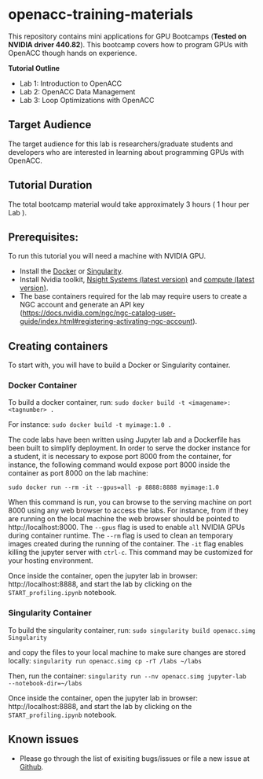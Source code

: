# openacc-training-materials

This repository contains mini applications for GPU Bootcamps (**Tested on NVIDIA driver 440.82**). This bootcamp covers how to program GPUs with OpenACC though hands on experience.

**Tutorial Outline**
- Lab 1: Introduction to OpenACC 
- Lab 2: OpenACC Data Management 
- Lab 3: Loop Optimizations with OpenACC

## Target Audience

The target audience for this lab is researchers/graduate students and developers who are interested in learning about programming GPUs with OpenACC.

## Tutorial Duration

The total bootcamp material  would take approximately 3 hours (  1 hour per Lab ).

## Prerequisites:
To run this tutorial you will need a machine with NVIDIA GPU.

- Install the [Docker](https://docs.docker.com/get-docker/) or [Singularity](https://sylabs.io/docs/]).
- Install Nvidia toolkit, [Nsight Systems (latest version)](https://developer.nvidia.com/nsight-systems) and [compute (latest version)](https://developer.nvidia.com/nsight-compute).
- The base containers required for the lab may require users to create a NGC account and generate an API key (https://docs.nvidia.com/ngc/ngc-catalog-user-guide/index.html#registering-activating-ngc-account).

## Creating containers
To start with, you will have to build a Docker or Singularity container.

### Docker Container
To build a docker container, run: 
`sudo docker build -t <imagename>:<tagnumber> .`

For instance:
`sudo docker build -t myimage:1.0 .`

The code labs have been written using Jupyter lab and a Dockerfile has been built to simplify deployment. In order to serve the docker instance for a student, it is necessary to expose port 8000 from the container, for instance, the following command would expose port 8000 inside the container as port 8000 on the lab machine:

`sudo docker run --rm -it --gpus=all -p 8888:8888 myimage:1.0`

When this command is run, you can browse to the serving machine on port 8000 using any web browser to access the labs. For instance, from if they are running on the local machine the web browser should be pointed to http://localhost:8000. The `--gpus` flag is used to enable `all` NVIDIA GPUs during container runtime. The `--rm` flag is used to clean an temporary images created during the running of the container. The `-it` flag enables killing the jupyter server with `ctrl-c`. This command may be customized for your hosting environment.

<!---
Then, inside the container launch the Jupyter lab assigning the port you opened:

`jupyter-lab --ip 0.0.0.0 --port 8888 --no-browser --allow-root`
-->

Once inside the container, open the jupyter lab in browser: http://localhost:8888, and start the lab by clicking on the `START_profiling.ipynb` notebook.

### Singularity Container

To build the singularity container, run: 
`sudo singularity build openacc.simg Singularity`

and copy the files to your local machine to make sure changes are stored locally:
`singularity run openacc.simg cp -rT /labs ~/labs`

Then, run the container:
`singularity run --nv openacc.simg jupyter-lab  --notebook-dir=~/labs`

Once inside the container, open the jupyter lab in browser: http://localhost:8888, and start the lab by clicking on the `START_profiling.ipynb` notebook.



## Known issues
- Please go through the list of exisiting bugs/issues or file a new issue at [Github](https://github.com/gpuhackathons-org/gpubootcamp/issues).
